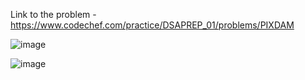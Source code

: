 Link to the problem - https://www.codechef.com/practice/DSAPREP_01/problems/PIXDAM


![image](https://github.com/Haleshot/Competitive-Programming/assets/57552973/2d96847e-685d-4bff-b210-faf115eaef76)


![image](https://github.com/Haleshot/Competitive-Programming/assets/57552973/e1b9046b-c9fa-4998-be27-d79923999b7d)
